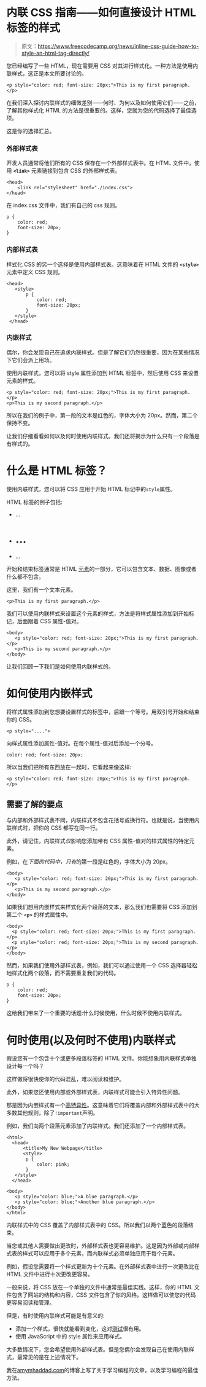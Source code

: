 # 内联 CSS 指南——如何直接设计 HTML 标签的样式

> 原文：<https://www.freecodecamp.org/news/inline-css-guide-how-to-style-an-html-tag-directly/>

您已经编写了一些 HTML，现在需要用 CSS 对其进行样式化。一种方法是使用内联样式，这正是本文所要讨论的。

```
<p style="color: red; font-size: 20px;">This is my first paragraph.</p> 
```

在我们深入探讨内联样式的细微差别——何时、为何以及如何使用它们——之前，了解其他样式化 HTML 的方法是很重要的。这样，您就为您的代码选择了最佳选项。

这是你的选择汇总。

### 外部样式表

开发人员通常将他们所有的 CSS 保存在一个外部样式表中。在 HTML 文件中，使用 **`<link>`** 元素链接到包含 CSS 的外部样式表。

```
<head>
    <link rel="stylesheet" href="./index.css">
</head> 
```

在 index.css 文件中，我们有自己的 css 规则。

```
p {
    color: red;
    font-size: 20px;
} 
```

### 内部样式表

样式化 CSS 的另一个选择是使用内部样式表。这意味着在 HTML 文件的 **`<style>`** 元素中定义 CSS 规则。

```
<head>  
   <style>
       p {
           color: red;
           font-size: 20px;
       }
   </style>
 </head> 
```

### 内嵌样式

偶尔，你会发现自己在追求内联样式。但是了解它们仍然很重要，因为在某些情况下它们会派上用场。

使用内联样式，您可以将 style 属性添加到 HTML 标签中，然后使用 CSS 来设置元素的样式。

```
<p style="color: red; font-size: 20px;">This is my first paragraph.</p>
<p>This is my second paragraph.</p> 
```

所以在我们的例子中，第一段的文本是红色的，字体大小为 20px。然而，第二个保持不变。

让我们仔细看看如何以及何时使用内联样式。我们还将揭示为什么只有一个段落是有样式的。

# 什么是 HTML 标签？

使用内联样式，您可以将 CSS 应用于开始 HTML 标记中的`style`属性。

HTML 标签的例子包括:

*   ...
*   # ...

*   ...

开始和结束标签通常是 HTML [元素](https://developer.mozilla.org/en-US/docs/Glossary/element)的一部分，它可以包含文本、数据、图像或者什么都不包含。

这里，我们有一个文本元素。

```
<p>This is my first paragraph.</p> 
```

我们可以使用内联样式来设置这个元素的样式，方法是将样式属性添加到开始标记，后面跟着 CSS 属性-值对。

```
<body>
   <p style="color: red; font-size: 20px;">This is my first paragraph.</p>
   <p>This is my second paragraph.</p>
</body> 
```

让我们回顾一下我们是如何使用内联样式的。

# 如何使用内嵌样式

将样式属性添加到您想要设置样式的标签中，后跟一个等号。用双引号开始和结束你的 CSS。

```
<p style="...."> 
```

向样式属性添加属性-值对。在每个属性-值对后添加一个分号。

```
color: red; font-size: 20px; 
```

所以当我们把所有东西放在一起时，它看起来像这样:

```
<p style="color: red; font-size: 20px;">This is my first paragraph.</p> 
```

## 需要了解的要点

与内部和外部样式表不同，内联样式不包含花括号或换行符。也就是说，当使用内联样式时，把你的 CSS 都写在同一行。

此外，请记住，内联样式*仅*影响您添加带有 CSS 属性-值对的样式属性的特定元素。

例如，在*下面的代码中，只有*的第一段是红色的，字体大小为 20px。

```
<body>
   <p style="color: red; font-size: 20px;">This is my first paragraph.</p>
   <p>This is my second paragraph.</p>
</body> 
```

如果我们想用内嵌样式来样式化两个段落的文本，那么我们也需要将 CSS 添加到第二个 **`<p>`** 的样式属性中。

```
<body>
  <p style="color: red; font-size: 20px;">This is my first paragraph.</p>
  <p style="color: red; font-size: 20px;">This is my second paragraph.</p>
</body> 
```

然而，如果我们使用外部样式表，例如，我们可以通过使用一个 CSS 选择器轻松地样式化两个段落，而不需要重复我们的代码。

```
p {
    color: red;
    font-size: 20px;
} 
```

这给我们带来了一个重要的话题:什么时候使用，什么时候不使用内联样式。

# 何时使用(以及何时不使用)内联样式

假设您有一个包含十个或更多段落标签的 HTML 文件。你能想象用内联样式单独设计每一个吗？

这样做将很快使你的代码混乱，难以阅读和维护。

此外，如果您还使用内部或外部样式表，内联样式可能会引入特异性问题。

那是因为内嵌样式有一个[高特异性](https://developer.mozilla.org/en-US/docs/Learn/CSS/Building_blocks/Cascade_and_inheritance#Understanding_the_cascade)。这意味着它们将覆盖内部和外部样式表中的大多数其他规则，除了`!important`声明。

例如，我们向两个段落元素添加了内联样式。我们还添加了一个内部样式表。

```
<html>
  <head>
      <title>My New Webpage</title>
      <style>
       p {
           color: pink;
       }
   </style>
  </head>

<body>
   <p style="color: blue;">A blue paragraph.</p>
   <p style="color: blue;">Another blue paragraph.</p>
</body>
</html> 
```

内联样式中的 CSS 覆盖了内部样式表中的 CSS。所以我们以两个蓝色的段落结束。

当您或其他人需要做出更改时，外部样式表也更容易维护。这是因为外部或内部样式表的样式可以应用于多个元素，而内联样式必须单独应用于每个元素。

例如，假设您需要将一个样式更新为十个元素。在外部样式表中进行一次更改比在 HTML 文件中进行十次更改更容易。

一般来说，将 CSS 放在一个单独的文件中通常是最佳实践。这样，你的 HTML 文件包含了网站的结构和内容，CSS 文件包含了你的风格。这样做可以使您的代码更容易阅读和管理。

但是，有时使用内联样式可能是有意义的:

*   添加一个样式，很快就能看到变化，这对[测试](https://developer.mozilla.org/en-US/docs/Web/HTML/Global_attributes/style)很有用。
*   使用 JavaScript 中的 style 属性来应用样式。

大多数情况下，您会希望使用外部样式表。但是您偶尔会发现自己在使用内联样式，最常见的是在上述情况下。

我在[amymhaddad.com](https://amymhaddad.com/)的博客上写了关于学习编程的文章，以及学习编程的最佳方法。